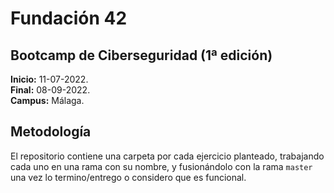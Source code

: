 # Fundación 42

## Bootcamp de Ciberseguridad (1ª edición)

**Inicio:** 11-07-2022.  
**Final:** 08-09-2022.  
**Campus:** Málaga.  

## Metodología

El repositorio contiene una carpeta por cada ejercicio planteado, trabajando cada uno en una rama con su nombre, y fusionándolo con la rama `master` una vez lo termino/entrego o considero que es funcional.
